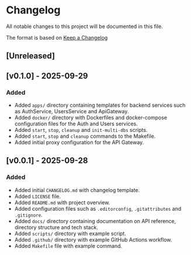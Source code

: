 # Changelog

All notable changes to this project will be documented in this file.

The format is based on [Keep a Changelog](https://keepachangelog.com/en/1.1.0/)

## [Unreleased]

## [v0.1.0] - 2025-09-29

### Added
- Added `apps/` directory containing templates for backend services such as AuthService, UsersService and ApiGateway.
- Added `docker/` directory with Dockerfiles and docker-compose configuration files for the Auth and Users services.
- Added `start`, `stop`, `cleanup` and `init-multi-dbs` scripts.
- Added `start`, `stop` and `cleanup` commands to the Makefile.
- Added initial proxy configuration for the API Gateway.

## [v0.0.1] - 2025-09-28

### Added

- Added initial `CHANGELOG.md` with changelog template.
- Added `LICENSE` file.
- Added `README.md` with project overview.
- Added configuration files such as `.editorconfig`, `.gitattributes` and `.gitignore`.
- Added `docs/` directory containing documentation on API reference, directory structure and tech stack.
- Added `scripts/` directory with example script.
- Added `.github/` directory with example GitHub Actions workflow.
- Added `Makefile` file with example command.
